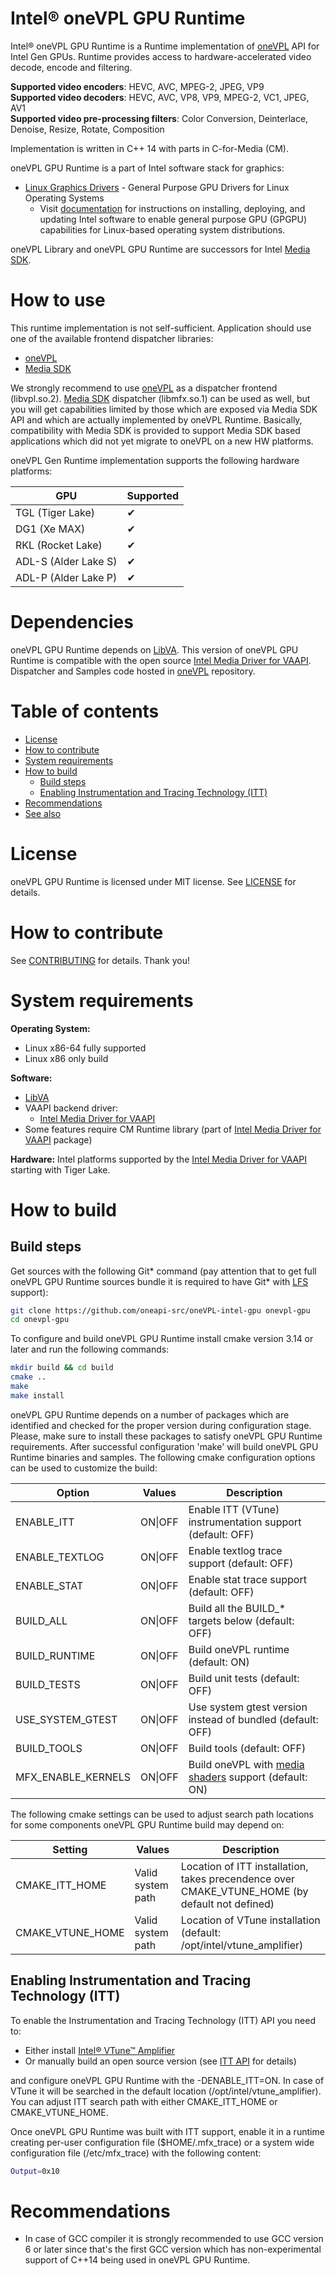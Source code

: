 # Intel® oneVPL GPU Runtime

Intel® oneVPL GPU Runtime is a Runtime implementation of [oneVPL](https://github.com/oneapi-src/oneVPL/)
API for Intel Gen GPUs. Runtime provides access to hardware-accelerated video decode, encode and filtering.

**Supported video encoders**: HEVC, AVC, MPEG-2, JPEG, VP9  
**Supported video decoders**: HEVC, AVC, VP8, VP9, MPEG-2, VC1, JPEG, AV1  
**Supported video pre-processing filters**: Color Conversion, Deinterlace, Denoise, Resize, Rotate, Composition  

Implementation is written in C++ 14 with parts in C-for-Media (CM).

oneVPL GPU Runtime is a part of Intel software stack for graphics:
* [Linux Graphics Drivers](https://intel.com/linux-graphics-drivers) - General Purpose GPU Drivers for Linux Operating Systems
  * Visit [documentation](https://dgpu-docs.intel.com) for instructions on installing, deploying, and updating Intel software to enable general purpose GPU (GPGPU) capabilities for Linux-based operating system distributions.

oneVPL Library and oneVPL GPU Runtime are successors for Intel [Media SDK](https://github.com/Intel-Media-SDK/MediaSDK).

# How to use

This runtime implementation is not self-sufficient. Application should use
one of the available frontend dispatcher libraries:

* [oneVPL](https://github.com/oneapi-src/oneVPL/)
* [Media SDK](https://github.com/Intel-Media-SDK/MediaSDK)

We strongly recommend to use [oneVPL](https://github.com/oneapi-src/oneVPL/)
as a dispatcher frontend (libvpl.so.2). [Media SDK](https://github.com/Intel-Media-SDK/MediaSDK)
dispatcher (libmfx.so.1) can be used as well, but you will get capabilities limited by those which
are exposed via Media SDK API and which are actually implemented by oneVPL
Runtime. Basically, compatibility with Media SDK is provided to support
Media SDK based applications which did not yet migrate to oneVPL on a new HW
platforms.

oneVPL Gen Runtime implementation supports the following hardware platforms:

| GPU | Supported |
| --- | --------- |
| TGL (Tiger Lake) | ✔ |
| DG1 (Xe MAX) | ✔ |
| RKL (Rocket Lake) | ✔ |
| ADL-S (Alder Lake S) | ✔ |
| ADL-P (Alder Lake P) | ✔ |

# Dependencies
oneVPL GPU Runtime depends on [LibVA](https://github.com/intel/libva/).
This version of oneVPL GPU Runtime is compatible with the open source [Intel Media Driver for VAAPI](https://github.com/intel/media-driver).
Dispatcher and Samples code hosted in [oneVPL](https://github.com/oneapi-src/oneVPL/) repository.

# Table of contents

  * [License](#license)
  * [How to contribute](#how-to-contribute)
  * [System requirements](#system-requirements)
  * [How to build](#how-to-build)
    * [Build steps](#build-steps)
    * [Enabling Instrumentation and Tracing Technology (ITT)](#enabling-instrumentation-and-tracing-technology-itt)
  * [Recommendations](#recommendations)
  * [See also](#see-also)

# License
oneVPL GPU Runtime is licensed under MIT license. See [LICENSE](./LICENSE) for details.

# How to contribute
See [CONTRIBUTING](./CONTRIBUTING.md) for details. Thank you!

# System requirements

**Operating System:**
* Linux x86-64 fully supported
* Linux x86 only build

**Software:**
* [LibVA](https://github.com/intel/libva)
* VAAPI backend driver:
  * [Intel Media Driver for VAAPI](https://github.com/intel/media-driver)
* Some features require CM Runtime library (part of [Intel Media Driver for VAAPI](https://github.com/intel/media-driver) package)

**Hardware:** Intel platforms supported by the [Intel Media Driver for VAAPI](https://github.com/intel/media-driver) starting with Tiger Lake.

# How to build

## Build steps

Get sources with the following Git* command (pay attention that to get full oneVPL GPU Runtime sources bundle it is required to have Git* with [LFS](https://git-lfs.github.com/) support):
```sh
git clone https://github.com/oneapi-src/oneVPL-intel-gpu onevpl-gpu
cd onevpl-gpu
```

To configure and build oneVPL GPU Runtime install cmake version 3.14 or later and run the following commands:
```sh
mkdir build && cd build
cmake ..
make
make install
```
oneVPL GPU Runtime depends on a number of packages which are identified and checked for the proper version during configuration stage. Please, make sure to install these packages to satisfy oneVPL GPU Runtime requirements. After successful configuration 'make' will build oneVPL GPU Runtime binaries and samples. The following cmake configuration options can be used to customize the build:

| Option | Values | Description |
| ------ | ------ | ----------- |
| ENABLE_ITT | ON\|OFF | Enable ITT (VTune) instrumentation support (default: OFF) |
| ENABLE_TEXTLOG | ON\|OFF | Enable textlog trace support (default: OFF) |
| ENABLE_STAT | ON\|OFF | Enable stat trace support (default: OFF) |
| BUILD_ALL | ON\|OFF | Build all the BUILD_* targets below (default: OFF) |
| BUILD_RUNTIME | ON\|OFF | Build oneVPL runtime (default: ON) |
| BUILD_TESTS | ON\|OFF | Build unit tests (default: OFF) |
| USE_SYSTEM_GTEST | ON\|OFF | Use system gtest version instead of bundled (default: OFF) |
| BUILD_TOOLS | ON\|OFF | Build tools (default: OFF) |
| MFX_ENABLE_KERNELS | ON\|OFF | Build oneVPL with [media shaders](https://github.com/Intel-Media-SDK/MediaSDK/wiki/Media-SDK-Shaders-(EU-Kernels)) support (default: ON) |


The following cmake settings can be used to adjust search path locations for some components oneVPL GPU Runtime build may depend on:

| Setting | Values | Description |
| ------- | ------ | ----------- |
| CMAKE_ITT_HOME | Valid system path | Location of ITT installation, takes precendence over CMAKE_VTUNE_HOME (by default not defined) |
| CMAKE_VTUNE_HOME | Valid system path | Location of VTune installation (default: /opt/intel/vtune_amplifier) |

## Enabling Instrumentation and Tracing Technology (ITT)

To enable the Instrumentation and Tracing Technology (ITT) API you need to:
* Either install [Intel® VTune™ Amplifier](https://software.intel.com/en-us/intel-vtune-amplifier-xe)
* Or manually build an open source version (see [ITT API](https://github.com/intel/ittapi) for details)

and configure oneVPL GPU Runtime with the -DENABLE_ITT=ON. In case of VTune it will be searched in the default location (/opt/intel/vtune_amplifier). You can adjust ITT search path with either CMAKE_ITT_HOME or CMAKE_VTUNE_HOME.

Once oneVPL GPU Runtime was built with ITT support, enable it in a runtime creating per-user configuration file ($HOME/.mfx_trace) or a system wide configuration file (/etc/mfx_trace) with the following content:
```sh
Output=0x10
```
# Recommendations

* In case of GCC compiler it is strongly recommended to use GCC version 6 or later since that's the first GCC version which has non-experimental support of C++14 being used in oneVPL GPU Runtime.
